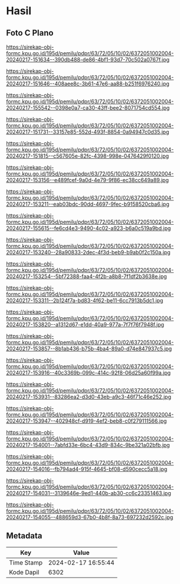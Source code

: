 # Hasil

## Foto C Plano

https://sirekap-obj-formc.kpu.go.id/195d/pemilu/pdpr/63/72/05/10/02/6372051002004-20240217-151634--390db488-de86-4bf1-93d7-70c502a0767f.jpg

https://sirekap-obj-formc.kpu.go.id/195d/pemilu/pdpr/63/72/05/10/02/6372051002004-20240217-151646--408aee8c-3b61-47e6-aa88-b251f6976240.jpg

https://sirekap-obj-formc.kpu.go.id/195d/pemilu/pdpr/63/72/05/10/02/6372051002004-20240217-155542--0398e0a7-ca30-43ff-bee2-8071754cd554.jpg

https://sirekap-obj-formc.kpu.go.id/195d/pemilu/pdpr/63/72/05/10/02/6372051002004-20240217-151731--33157e85-552d-493f-8854-0a94947c0d35.jpg

https://sirekap-obj-formc.kpu.go.id/195d/pemilu/pdpr/63/72/05/10/02/6372051002004-20240217-151815--c567605e-82fc-4398-998e-0476429f0120.jpg

https://sirekap-obj-formc.kpu.go.id/195d/pemilu/pdpr/63/72/05/10/02/6372051002004-20240217-153156--e489fcef-9a0d-4e79-9f86-ec38cc649a89.jpg

https://sirekap-obj-formc.kpu.go.id/195d/pemilu/pdpr/63/72/05/10/02/6372051002004-20240217-153211--eab03bdc-90dd-4697-9fec-b9158520cba6.jpg

https://sirekap-obj-formc.kpu.go.id/195d/pemilu/pdpr/63/72/05/10/02/6372051002004-20240217-155615--fe6cd4e3-9490-4c02-a923-b6a0c519a9bd.jpg

https://sirekap-obj-formc.kpu.go.id/195d/pemilu/pdpr/63/72/05/10/02/6372051002004-20240217-153240--28a90833-2dec-4f3d-beb9-b9ab0f2c150a.jpg

https://sirekap-obj-formc.kpu.go.id/195d/pemilu/pdpr/63/72/05/10/02/6372051002004-20240217-153254--5bf72388-faa4-4f2b-a8b8-7f1df2b3638e.jpg

https://sirekap-obj-formc.kpu.go.id/195d/pemilu/pdpr/63/72/05/10/02/6372051002004-20240217-153311--2b124f7a-bd83-4f62-be11-6cc7913b5dc1.jpg

https://sirekap-obj-formc.kpu.go.id/195d/pemilu/pdpr/63/72/05/10/02/6372051002004-20240217-153820--a1312d67-e1dd-40a9-977a-7f7f76f7948f.jpg

https://sirekap-obj-formc.kpu.go.id/195d/pemilu/pdpr/63/72/05/10/02/6372051002004-20240217-153857--8b1ab436-b75b-4ba4-89a0-d74e847937c5.jpg

https://sirekap-obj-formc.kpu.go.id/195d/pemilu/pdpr/63/72/05/10/02/6372051002004-20240217-153916--40c3369b-099c-414c-92f8-06d25a60f99a.jpg

https://sirekap-obj-formc.kpu.go.id/195d/pemilu/pdpr/63/72/05/10/02/6372051002004-20240217-153931--83286ea2-d3d0-43eb-a9c3-46f71c46e252.jpg

https://sirekap-obj-formc.kpu.go.id/195d/pemilu/pdpr/63/72/05/10/02/6372051002004-20240217-153947--402948cf-d919-4ef2-beb8-c0f279111566.jpg

https://sirekap-obj-formc.kpu.go.id/195d/pemilu/pdpr/63/72/05/10/02/6372051002004-20240217-154001--7abfd33e-6bc4-43d9-834c-9be321a02bfb.jpg

https://sirekap-obj-formc.kpu.go.id/195d/pemilu/pdpr/63/72/05/10/02/6372051002004-20240217-154016--fb794ad4-915f-4645-bf08-d590cecc5a18.jpg

https://sirekap-obj-formc.kpu.go.id/195d/pemilu/pdpr/63/72/05/10/02/6372051002004-20240217-154031--3139646e-9ed1-440b-ab30-cc6c23351463.jpg

https://sirekap-obj-formc.kpu.go.id/195d/pemilu/pdpr/63/72/05/10/02/6372051002004-20240217-154055--488659d3-67b0-4b8f-8a73-697232d2592c.jpg


## Metadata

| Key        | Value               |
| ---------- | ------------------- |
| Time Stamp | 2024-02-17 16:55:44 |
| Kode Dapil | 6302                |



